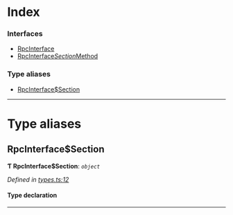 

# Index

### Interfaces

* [RpcInterface](../interfaces/_types_.rpcinterface.md)
* [RpcInterface$Section$Method](../interfaces/_types_.rpcinterface_section_method.md)

### Type aliases

* [RpcInterface$Section](_types_.md#rpcinterface_section)

---

# Type aliases

<a id="rpcinterface_section"></a>

##  RpcInterface$Section

**Ƭ RpcInterface$Section**: *`object`*

*Defined in [types.ts:12](https://github.com/polkadot-js/api/blob/fced67f/packages/rpc-core/src/types.ts#L12)*

#### Type declaration

[index: `string`]: [RpcInterface$Section$Method](../interfaces/_types_.rpcinterface_section_method.md)

___

